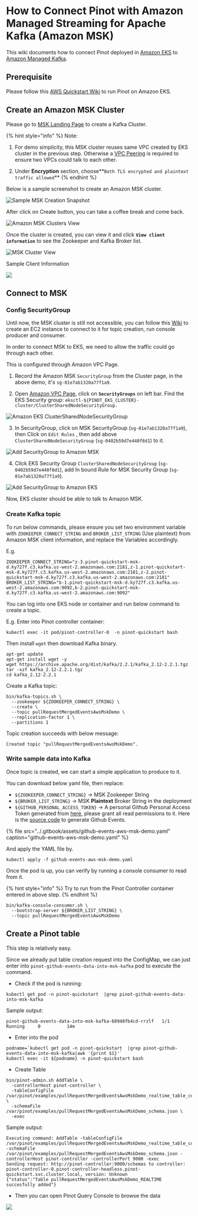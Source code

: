 # How to Connect Pinot with Amazon Managed Streaming for Apache Kafka \(Amazon MSK\)

This wiki documents how to connect Pinot deployed in [Amazon EKS](https://us-west-2.console.aws.amazon.com/eks/home) to [Amazon Managed Kafka](https://aws.amazon.com/msk/).

## Prerequisite

Please follow this [AWS Quickstart Wiki](https://docs.pinot.apache.org/getting-started/quickstart/aws-quickstart) to run Pinot on Amazon EKS.

## Create an Amazon MSK Cluster

Please go to [MSK Landing Page](https://us-west-2.console.aws.amazon.com/msk/home) to create a Kafka Cluster.

{% hint style="info" %}
Note: 

1. For demo simplicity, this MSK cluster reuses same VPC created by EKS cluster in the previous step. Otherwise a [VPC Peering](https://docs.aws.amazon.com/vpc/latest/peering/what-is-vpc-peering.html) is required to ensure two VPCs could talk to each other.

2. Under **Encryption** section, choose**`Both TLS encrypted and plaintext traffic allowed`** 
{% endhint %}

Below is a sample screenshot to create an Amazon MSK cluster.



![Sample MSK Creation Snapshot](../.gitbook/assets/screencapture-us-west-2-console-aws-amazon-msk-home-2020-04-08-14_05_31-edit.png)

After click on Create button, you can take a coffee break and come back.

![Amazon MSK Clusters View](../.gitbook/assets/image%20%283%29.png)

Once the cluster is created, you can view it and click **`View client information`** to see the Zookeeper and Kafka Broker list.

![MSK Cluster View](../.gitbook/assets/image%20%2826%29.png)

Sample Client Information

![](../.gitbook/assets/image%20%2821%29.png)

## Connect to MSK

### Config SecurityGroup

Until now, the MSK cluster is still not accessible, you can follow this [Wiki](https://docs.aws.amazon.com/msk/latest/developerguide/create-client-machine.html) to create an EC2 instance to connect to it for topic creation, run console producer and consumer.

In order to connect MSK to EKS, we need to allow the traffic could go through each other.

This is configured through Amazon VPC Page.

1. Record the Amazon MSK `SecurityGroup` from the Cluster page, in the above demo, it's `sg-01e7ab1320a77f1a9`.

2. Open [Amazon VPC Page](https://us-west-2.console.aws.amazon.com/vpc/home), click on **`SecurityGroups`** on left bar. Find the EKS Security group: `eksctl-${PINOT_EKS_CLUSTER}-cluster/ClusterSharedNodeSecurityGroup.`

![Amazon EKS ClusterSharedNodeSecurityGroup](../.gitbook/assets/image%20%289%29.png)

3. In SecurityGroup, click on MSK SecurityGroup \(`sg-01e7ab1320a77f1a9`\), then Click on `Edit Rules` , then add above `ClusterSharedNodeSecurityGroup` \(`sg-0402b59d7e440f8d1`\) to it.

![Add SecurityGroup to Amazon MSK](../.gitbook/assets/image%20%2822%29.png)

4. Click EKS Security Group `ClusterSharedNodeSecurityGroup` \(`sg-0402b59d7e440f8d1`\), add In bound Rule for MSK Security Group \(`sg-01e7ab1320a77f1a9`\).

![Add SecurityGroup to Amazon EKS](../.gitbook/assets/image.png)

Now, EKS cluster should be able to talk to Amazon MSK.

### Create Kafka topic

To run below commands, please ensure you set two environment variable with `ZOOKEEPER_CONNECT_STRING` and `BROKER_LIST_STRING` \(Use plaintext\) from Amazon MSK client information, and replace the Variables accordingly.

E.g.

```text
ZOOKEEPER_CONNECT_STRING="z-3.pinot-quickstart-msk-d.ky727f.c3.kafka.us-west-2.amazonaws.com:2181,z-1.pinot-quickstart-msk-d.ky727f.c3.kafka.us-west-2.amazonaws.com:2181,z-2.pinot-quickstart-msk-d.ky727f.c3.kafka.us-west-2.amazonaws.com:2181"
BROKER_LIST_STRING="b-1.pinot-quickstart-msk-d.ky727f.c3.kafka.us-west-2.amazonaws.com:9092,b-2.pinot-quickstart-msk-d.ky727f.c3.kafka.us-west-2.amazonaws.com:9092"
```

You can log into one EKS node or container and run below command to create a topic.

E.g. Enter into Pinot controller container:

```text
kubectl exec -it pod/pinot-controller-0  -n pinot-quickstart bash
```

Then install `wget` then download Kafka binary.

```text
apt-get update
apt-get install wget -y
wget https://archive.apache.org/dist/kafka/2.2.1/kafka_2.12-2.2.1.tgz
tar -xzf kafka_2.12-2.2.1.tgz
cd kafka_2.12-2.2.1
```

Create a Kafka topic:

```text
bin/kafka-topics.sh \
  --zookeeper ${ZOOKEEPER_CONNECT_STRING} \
  --create \
  --topic pullRequestMergedEventsAwsMskDemo \
  --replication-factor 1 \
  --partitions 1
```

Topic creation succeeds with below message:

```text
Created topic "pullRequestMergedEventsAwsMskDemo".
```

### Write sample data into Kafka

Once topic is created, we can start a simple application to produce to it.

You can download below yaml file, then replace:

* `${ZOOKEEPER_CONNECT_STRING}` -&gt;  MSK Zookeeper String
* `${BROKER_LIST_STRING}` -&gt;  MSK **Plaintext** Broker String in the deployment
* `${GITHUB_PERSONAL_ACCESS_TOKEN}` -&gt; A personal Github Personal Access Token generated from [here](https://github.com/settings/tokens), please grant all read permissions to it. Here is the [source code](https://github.com/apache/incubator-pinot/commit/1baede8e760d593fcd539d61a147185816c44fc9) to generate Github Events.

{% file src="../.gitbook/assets/github-events-aws-msk-demo.yaml" caption="github-events-aws-msk-demo.yaml" %}

And apply the YAML file by.

```text
kubectl apply -f github-events-aws-msk-demo.yaml
```

Once the pod is up, you can verify by running a console consumer to read from it.

{% hint style="info" %}
Try to run from the Pinot Controller container entered in above step.
{% endhint %}

```text
bin/kafka-console-consumer.sh \
  --bootstrap-server ${BROKER_LIST_STRING} \
  --topic pullRequestMergedEventsAwsMskDemo
```

## Create a Pinot table

This step is relatively easy.

Since we already put table creation request into the ConfigMap, we can just enter into `pinot-github-events-data-into-msk-kafka` pod to execute the command.

* Check if the pod is running:

```text
kubectl get pod -n pinot-quickstart  |grep pinot-github-events-data-into-msk-kafka
```

Sample output:

```text
pinot-github-events-data-into-msk-kafka-68948fb4cd-rrzlf   1/1     Running     0          14m
```

* Enter into the pod

```text
podname=`kubectl get pod -n pinot-quickstart  |grep pinot-github-events-data-into-msk-kafka|awk '{print $1}'`
kubectl exec -it ${podname} -n pinot-quickstart bash
```

* Create Table

```text
bin/pinot-admin.sh AddTable \
  -controllerHost pinot-controller \
  -tableConfigFile /var/pinot/examples/pullRequestMergedEventsAwsMskDemo_realtime_table_config.json \
  -schemaFile /var/pinot/examples/pullRequestMergedEventsAwsMskDemo_schema.json \
  -exec
```

Sample output:

```text
Executing command: AddTable -tableConfigFile /var/pinot/examples/pullRequestMergedEventsAwsMskDemo_realtime_table_config.json -schemaFile /var/pinot/examples/pullRequestMergedEventsAwsMskDemo_schema.json -controllerHost pinot-controller -controllerPort 9000 -exec
Sending request: http://pinot-controller:9000/schemas to controller: pinot-controller-0.pinot-controller-headless.pinot-quickstart.svc.cluster.local, version: Unknown
{"status":"Table pullRequestMergedEventsAwsMskDemo_REALTIME succesfully added"}
```

* Then you can open Pinot Query Console to browse the data

![](../.gitbook/assets/image%20%2812%29.png)





